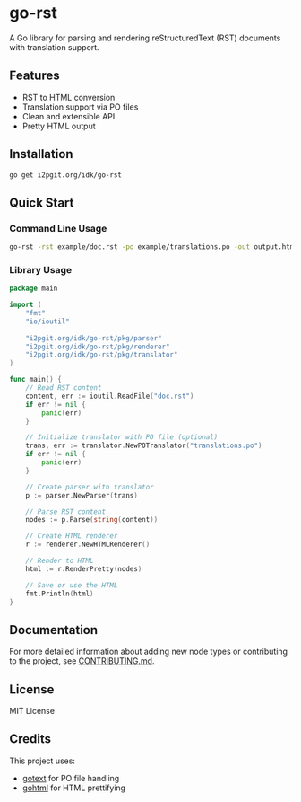 # go-rst

A Go library for parsing and rendering reStructuredText (RST) documents with translation support.

## Features

- RST to HTML conversion
- Translation support via PO files
- Clean and extensible API
- Pretty HTML output

## Installation

```bash
go get i2pgit.org/idk/go-rst
```

## Quick Start

### Command Line Usage

```bash
go-rst -rst example/doc.rst -po example/translations.po -out output.html
```

### Library Usage

```go
package main

import (
    "fmt"
    "io/ioutil"
    
    "i2pgit.org/idk/go-rst/pkg/parser"
    "i2pgit.org/idk/go-rst/pkg/renderer"
    "i2pgit.org/idk/go-rst/pkg/translator"
)

func main() {
    // Read RST content
    content, err := ioutil.ReadFile("doc.rst")
    if err != nil {
        panic(err)
    }

    // Initialize translator with PO file (optional)
    trans, err := translator.NewPOTranslator("translations.po")
    if err != nil {
        panic(err)
    }

    // Create parser with translator
    p := parser.NewParser(trans)

    // Parse RST content
    nodes := p.Parse(string(content))

    // Create HTML renderer
    r := renderer.NewHTMLRenderer()

    // Render to HTML
    html := r.RenderPretty(nodes)

    // Save or use the HTML
    fmt.Println(html)
}
```

## Documentation

For more detailed information about adding new node types or contributing to the project, see [CONTRIBUTING.md](CONTRIBUTING.md).

## License

MIT License

## Credits

This project uses:
- [gotext](https://github.com/leonelquinteros/gotext) for PO file handling
- [gohtml](https://github.com/yosssi/gohtml) for HTML prettifying